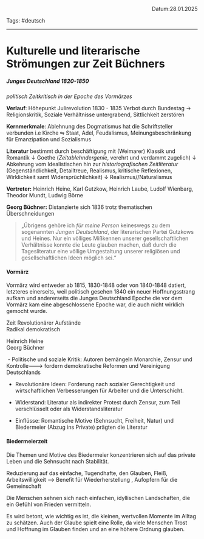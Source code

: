 <p align="right">Datum:28.01.2025</p>

Tags: #deutsch 

---

# Kulturelle und literarische Strömungen zur Zeit Büchners

##### Junges Deutschland 1820-1850
*politisch Zeitkritisch in der Epoche des Vormärzes* 

**Verlauf**:
Höhepunkt Julirevolution 1830 - 
1835 Verbot durch Bundestag -> Religionskritik, Soziale Verhältnisse untergrabend, Sittlichkeit zerstören

**Kernmerkmale**:
Ablehnung des Dogmatismus hat die Schriftsteller verbunden
i.e Kirche ⇋ Staat, Adel, Feudalismus, Meinungsbeschränkung
für Emanzipation und Sozialismus

**Literatur** bestimmt durch beschäftigung mit (Weimarer) Klassik und Romantik
↓
Goethe (*Zeitablehndergenie*, verehrt und verdammt zugelich)
↓ 
Abkehrung vom Idealistischen hin zur *historiografischen Zeitliteratur* (Gegenständlichkeit, Detailtreue, Realismus, kritische Reflexionen, Wirklichkeit samt Widersprüchlichkeit)
↓
Realismus//Naturalismus


**Vertreter:**
Heinrich Heine, Karl Gutzkow, Heinrich Laube, Ludolf Wienbarg, Theodor Mundt, Ludwig Börne


**Georg Büchner:**
Distanzierte sich 1836 trotz thematischen Überschneidungen
>„Übrigens gehöre ich _für meine Person_ keineswegs zu dem sogenannten _Jungen Deutschland_, der literarischen Partei Gutzkows und Heines. Nur ein völliges Mißkennen unserer gesellschaftlichen Verhältnisse konnte die Leute glauben machen, daß durch die Tagesliteratur eine völlige Umgestaltung unserer religiösen und gesellschaftlichen Ideen möglich sei.“


#### Vormärz

Vormärz wird entweder ab 1815, 1830-1848 oder von 1840-1848 datiert, letzteres einerseits, weil politisch gesehen 1840 ein neuer Hoffnungsstrang aufkam und andererseits die Junges Deutschland Epoche die vor dem Vormärz kam eine abgeschlossene Epoche war, die auch nicht wirklich gemocht wurde.

Zeit Revolutionärer Aufstände  
Radikal demokratisch

Heinrich Heine  
Georg Büchner

 - Politische und soziale Kritik: Autoren bemängeln Monarchie, Zensur und Kontrolle---> fordern demokratische Reformen und Vereinigung Deutschlands

- Revolutionäre Ideen: Forderung nach sozialer Gerechtigkeit und wirtschaftlichen Verbesserungen für Arbeiter und die Unterschicht.

- Widerstand: Literatur als indirekter Protest durch Zensur, zum Teil verschlüsselt oder als Widerstandsliteratur

- Einflüsse: Romantische Motive (Sehnsucht, Freiheit, Natur) und Biedermeier (Abzug ins Private) prägten die Literatur

#### Biedermeierzeit 
Die Themen und Motive des Biedermeier konzentrieren sich auf das private Leben und die Sehnsucht nach Stabilität. 

Reduzierung auf das einfache, Tugendhafte, den Glauben, Fleiß, Arbeitswilligkeit
—> Benefit für Wiederherstellung , Aufopfern für die Gemeinschaft

Die Menschen sehnen sich nach einfachen, idyllischen Landschaften, die ein Gefühl von Frieden vermitteln.

Es wird betont, wie wichtig es ist, die kleinen, wertvollen Momente im Alltag zu schätzen. Auch der Glaube spielt eine Rolle, da viele Menschen Trost und Hoffnung im Glauben finden und an eine höhere Ordnung glauben.
